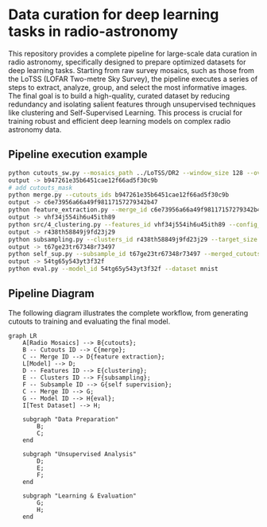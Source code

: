 # Data curation for deep learning tasks in radio-astronomy
This repository provides a complete pipeline for large-scale data curation in radio astronomy, specifically designed to prepare optimized datasets for deep learning tasks. Starting from raw survey mosaics, such as those from the LoTSS (LOFAR Two-metre Sky Survey), the pipeline executes a series of steps to extract, analyze, group, and select the most informative images.
The final goal is to build a high-quality, curated dataset by reducing redundancy and isolating salient features through unsupervised techniques like clustering and Self-Supervised Learning. This process is crucial for training robust and efficient deep learning models on complex radio astronomy data.

## Pipeline execution example

```bash
python cutouts_sw.py --mosaics_path ../LoTSS/DR2 --window_size 128 --overlap 0.5
output -> b947261e35b6451cae12f66ad5f30c9b
# add cutouts_mask
python merge.py --cutouts_ids b947261e35b6451cae12f66ad5f30c9b
output -> c6e73956a66a49f98117157279342b47
python feature_extraction.py --merge_id c6e73956a66a49f98117157279342b47
output -> vhf34j554ih6u45ith89
python src/4_clustering.py --features_id vhf34j554ih6u45ith89 --config_path configs/clusters/test.yaml
output -> r438th58849j9fd23j29
python subsampling.py --clusters_id r438th58849j9fd23j29 --target_size 200000
output -> t67ge23tr67348r73497
python self_sup.py --subsample_id t67ge23tr67348r73497 --merged_cutouts_id c6e73956a66a49f98117157279342b47
output -> 54tg65y543yt3f32f
python eval.py --model_id 54tg65y543yt3f32f --dataset mnist
```

## Pipeline Diagram
The following diagram illustrates the complete workflow, from generating cutouts to training and evaluating the final model.

```mermaid
graph LR
    A[Radio Mosaics] --> B{cutouts};
    B -- Cutouts ID --> C{merge};
    C -- Merge ID --> D{feature extraction};
    L[Model] --> D;
    D -- Features ID --> E{clustering};
    E -- Clusters ID --> F{subsampling};
    F -- Subsample ID --> G{self supervision};
    C -- Merge ID --> G;
    G -- Model ID --> H{eval};
    I[Test Dataset] --> H;

    subgraph "Data Preparation"
        B;
        C;
    end

    subgraph "Unsupervised Analysis"
        D;
        E;
        F;
    end

    subgraph "Learning & Evaluation"
        G;
        H;
    end

```